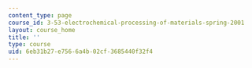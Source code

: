 ```yaml
---
content_type: page
course_id: 3-53-electrochemical-processing-of-materials-spring-2001
layout: course_home
title: ''
type: course
uid: 6eb31b27-e756-6a4b-02cf-3685440f32f4
---
```

